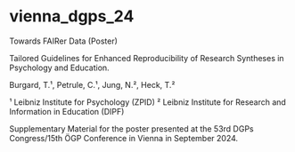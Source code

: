 # vienna_dgps_24
Towards FAIRer Data (Poster)

Tailored Guidelines for Enhanced Reproducibility of Research Syntheses in Psychology and Education.

Burgard, T.¹, Petrule, C.¹, Jung, N.², Heck, T.²

¹ Leibniz Institute for Psychology (ZPID)
² Leibniz Institute for Research and Information in Education (DIPF)	

Supplementary Material for the poster presented at the 53rd DGPs Congress/15th ÖGP Conference in Vienna in September 2024.

